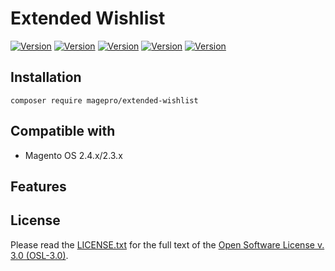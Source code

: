 # Extended Wishlist
[![Version](https://img.shields.io/badge/v1.0.0-beta-yellowgreen)](https://github.com/mageprocommunity/extended-wishlist)
[![Version](https://img.shields.io/badge/magento-2.4.*-orange)](https://github.com/mageprocommunity/extended-wishlist)
[![Version](https://img.shields.io/badge/magento-2.3.*-green)](https://github.com/mageprocommunity/extended-wishlist)
[![Version](https://img.shields.io/badge/php-~7.4.0-blue)](https://github.com/mageprocommunity/extended-wishlist)
[![Version](https://img.shields.io/badge/php-~8.1.0-blue)](https://github.com/mageprocommunity/extended-wishlist)

## Installation

`composer require magepro/extended-wishlist`

## Compatible with

* Magento OS 2.4.x/2.3.x

## Features

## License
Please read the [LICENSE.txt](https://github.com/mageprocommunity/extended-wishlist/blob/master/LICENSE.txt) for the full text of the [Open Software License v. 3.0 (OSL-3.0)](http://opensource.org/licenses/osl-3.0.php).
